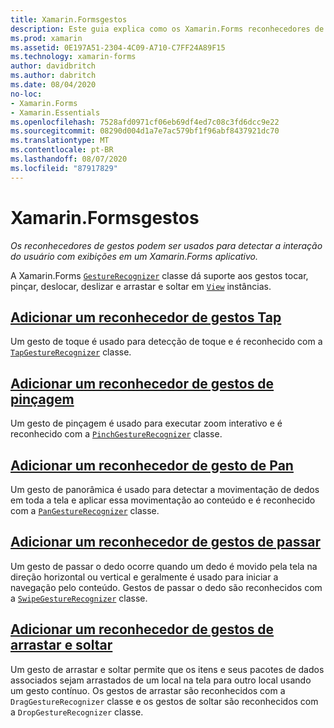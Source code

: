 ```yaml
---
title: Xamarin.Formsgestos
description: Este guia explica como os Xamarin.Forms reconhecedores de gestos podem ser usados para detectar a interação do usuário com exibições em um Xamarin.Forms aplicativo.
ms.prod: xamarin
ms.assetid: 0E197A51-2304-4C09-A710-C7FF24A89F15
ms.technology: xamarin-forms
author: davidbritch
ms.author: dabritch
ms.date: 08/04/2020
no-loc:
- Xamarin.Forms
- Xamarin.Essentials
ms.openlocfilehash: 7528afd0971cf06eb69df4ed7c08c3fd6dcc9e22
ms.sourcegitcommit: 08290d004d1a7e7ac579bf1f96abf8437921dc70
ms.translationtype: MT
ms.contentlocale: pt-BR
ms.lasthandoff: 08/07/2020
ms.locfileid: "87917829"
---
```

# <a name="no-locxamarinforms-gestures"></a>Xamarin.Formsgestos

_Os reconhecedores de gestos podem ser usados para detectar a interação do usuário com exibições em um Xamarin.Forms aplicativo._

A Xamarin.Forms [`GestureRecognizer`](xref:Xamarin.Forms.GestureRecognizer) classe dá suporte aos gestos tocar, pinçar, deslocar, deslizar e arrastar e soltar em [`View`](xref:Xamarin.Forms.View) instâncias.

## <a name="add-a-tap-gesture-recognizer"></a>[Adicionar um reconhecedor de gestos Tap](tap.md)

Um gesto de toque é usado para detecção de toque e é reconhecido com a [`TapGestureRecognizer`](xref:Xamarin.Forms.TapGestureRecognizer) classe.

## <a name="add-a-pinch-gesture-recognizer"></a>[Adicionar um reconhecedor de gestos de pinçagem](pinch.md)

Um gesto de pinçagem é usado para executar zoom interativo e é reconhecido com a [`PinchGestureRecognizer`](xref:Xamarin.Forms.PinchGestureRecognizer) classe.

## <a name="add-a-pan-gesture-recognizer"></a>[Adicionar um reconhecedor de gesto de Pan](pan.md)

Um gesto de panorâmica é usado para detectar a movimentação de dedos em toda a tela e aplicar essa movimentação ao conteúdo e é reconhecido com a [`PanGestureRecognizer`](xref:Xamarin.Forms.PanGestureRecognizer) classe.

## <a name="add-a-swipe-gesture-recognizer"></a>[Adicionar um reconhecedor de gestos de passar](swipe.md)

Um gesto de passar o dedo ocorre quando um dedo é movido pela tela na direção horizontal ou vertical e geralmente é usado para iniciar a navegação pelo conteúdo. Gestos de passar o dedo são reconhecidos com a [`SwipeGestureRecognizer`](xref:Xamarin.Forms.SwipeGestureRecognizer) classe.

## <a name="add-a-drag-and-drop-gesture-recognizer"></a>[Adicionar um reconhecedor de gestos de arrastar e soltar](drag-and-drop.md)

Um gesto de arrastar e soltar permite que os itens e seus pacotes de dados associados sejam arrastados de um local na tela para outro local usando um gesto contínuo. Os gestos de arrastar são reconhecidos com a `DragGestureRecognizer` classe e os gestos de soltar são reconhecidos com a `DropGestureRecognizer` classe.
